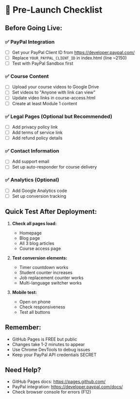 # 🚀 Pre-Launch Checklist

## Before Going Live:

### ✅ PayPal Integration
- [ ] Get your PayPal Client ID from https://developer.paypal.com/
- [ ] Replace `YOUR_PAYPAL_CLIENT_ID` in index.html (line ~2150)
- [ ] Test with PayPal Sandbox first

### ✅ Course Content
- [ ] Upload your course videos to Google Drive
- [ ] Set videos to "Anyone with link can view"
- [ ] Update video links in course-access.html
- [ ] Create at least Module 1 content

### ✅ Legal Pages (Optional but Recommended)
- [ ] Add privacy policy link
- [ ] Add terms of service link
- [ ] Add refund policy details

### ✅ Contact Information
- [ ] Add support email
- [ ] Set up auto-responder for course delivery

### ✅ Analytics (Optional)
- [ ] Add Google Analytics code
- [ ] Set up conversion tracking

## Quick Test After Deployment:

1. **Check all pages load:**
   - Homepage
   - Blog page
   - All 3 blog articles
   - Course access page

2. **Test conversion elements:**
   - Timer countdown works
   - Student counter increases
   - Job replacement counter works
   - Multi-language switcher works

3. **Mobile test:**
   - Open on phone
   - Check responsiveness
   - Test all buttons

## Remember:
- GitHub Pages is FREE but public
- Changes take 1-2 minutes to appear
- Use Chrome DevTools to debug issues
- Keep your PayPal API credentials SECRET

## Need Help?
- GitHub Pages docs: https://pages.github.com/
- PayPal integration: https://developer.paypal.com/docs/
- Check browser console for errors (F12)